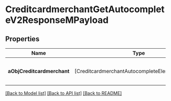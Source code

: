 # CreditcardmerchantGetAutocompleteV2ResponseMPayload

## Properties
Name | Type | Description | Notes
------------ | ------------- | ------------- | -------------
**aObjCreditcardmerchant** | [CreditcardmerchantAutocompleteElementResponse] | An array of Creditcardmerchant autocomplete element response. | 

[[Back to Model list]](../README.md#documentation-for-models) [[Back to API list]](../README.md#documentation-for-api-endpoints) [[Back to README]](../README.md)



